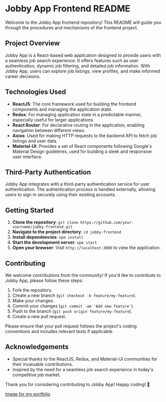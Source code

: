 # Jobby App Frontend README

Welcome to the Jobby App frontend repository! This README will guide you through the procedures and mechanisms of the frontend project.

## Project Overview

Jobby App is a React-based web application designed to provide users with a seamless job search experience. It offers features such as user authentication, dynamic job filtering, and detailed job information. With Jobby App, users can explore job listings, view profiles, and make informed career decisions.

## Technologies Used

- **ReactJS**: The core framework used for building the frontend components and managing the application state.
- **Redux**: For managing application state in a predictable manner, especially useful for larger applications.
- **React Router**: For declarative routing in the application, enabling navigation between different views.
- **Axios**: Used for making HTTP requests to the backend API to fetch job listings and user data.
- **Material-UI**: Provides a set of React components following Google's Material Design guidelines, used for building a sleek and responsive user interface.

## Third-Party Authentication

Jobby App integrates with a third-party authentication service for user authentication. The authentication process is handled externally, allowing users to sign in securely using their existing accounts.


## Getting Started

1. **Clone the repository**: `git clone https://github.com/your-username/jobby-frontend.git`
2. **Navigate to the project directory**: `cd jobby-frontend`
3. **Install dependencies**: `npm install`
4. **Start the development server**: `npm start`
5. **Open your browser**: Visit `http://localhost:3000` to view the application.

## Contributing

We welcome contributions from the community! If you'd like to contribute to Jobby App, please follow these steps:

1. Fork the repository.
2. Create a new branch (`git checkout -b feature/my-feature`).
3. Make your changes.
4. Commit your changes (`git commit -am 'Add new feature'`).
5. Push to the branch (`git push origin feature/my-feature`).
6. Create a new pull request.

Please ensure that your pull request follows the project's coding conventions and includes relevant tests if applicable.

## Acknowledgements

- Special thanks to the ReactJS, Redux, and Material-UI communities for their invaluable contributions.
- Inspired by the need for a seamless job search experience in today's competitive job market.
  
Thank you for considering contributing to Jobby App! Happy coding! 🚀

[image for my portfolio](https://th.bing.com/th/id/OIP.XyL4lef0-rLfY8s5RThAxQAAAA?rs=1&pid=ImgDetMain)

